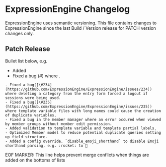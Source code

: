 # ExpressionEngine Changelog

ExpressionEngine uses semantic versioning. This file contains changes to ExpressionEngine since the last Build / Version release for PATCH version changes only.

## Patch Release

Bullet list below, e.g.
   - Added <new feature>
   - Fixed a bug (#<linked issue number>) where <bug behavior>.

    - Fixed a bug([\#234](https://github.com/ExpressionEngine/ExpressionEngine/issues/234))  where deleting a category from the entry form forced a logout if sessions were being used.
    - Fixed a bug([\#235](https://github.com/ExpressionEngine/ExpressionEngine/issues/235)) where template variable files with long names could cause the creation of duplicate variables.
    - Fixed a bug in the member manager where an error occured when viewed by member groups without member edit permission.
    - Added validation to template variable and template partial labels.
    - Optimized Member model to reduce potential duplicate queries setting up field structure.
    - Added a config override, `disable_emoji_shorthand` to disable Emoji shorthand parsing, e.g. :rocket: to 🚀


EOF MARKER: This line helps prevent merge conflicts when things are
added on the bottoms of lists
